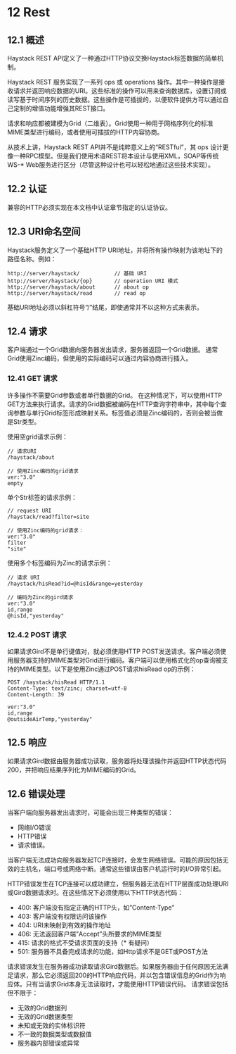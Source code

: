# 12 Rest
## 12.1 概述
Haystack REST API定义了一种通过HTTP协议交换Haystack标签数据的简单机制。

Haystack REST 服务实现了一系列 ops 或 operations 操作。其中一种操作是接收请求并返回响应数据的URI。这些标准的操作可以用来查询数据库，设置订阅或读写基于时间序列的历史数据。这些操作是可插拔的，以便软件提供方可以通过自己定制的增值功能增强其REST接口。

请求和响应都被建模为Grid（二维表）。Grid使用一种用于网格序列化的标准MIME类型进行编码，或者使用可插拔的HTTP内容协商。

从技术上讲，Haystack REST API并不是纯粹意义上的“RESTful”，其 ops 设计更像一种RPC模型。但是我们使用术语REST将本设计与使用XML，SOAP等传统WS-* Web服务进行区分（尽管这种设计也可以轻松地通过这些技术实现）。


## 12.2 认证
兼容的HTTP必须实现在本文档中认证章节指定的认证协议。

## 12.3 URI命名空间
Haystack服务定义了一个基础HTTP URI地址，并将所有操作映射为该地址下的路径名称。例如：
```
http://server/haystack/           // 基础 URI
http://server/haystack/{op}       // operation URI 模式
http://server/haystack/about      // about op
http://server/haystack/read       // read op
```

基础URI地址必须以斜杠符号“/”结尾，即使通常并不以这种方式来表示。

## 12.4 请求
客户端通过一个Grid数据向服务器发出请求，服务器返回一个Grid数据。 通常Grid使用Zinc编码，但使用的实际编码可以通过内容协商进行插入。

### 12.41 GET 请求
许多操作不需要Grid参数或者单行数据的Grid。 在这种情况下，可以使用HTTP GET方法来执行请求。请求的Grid数据被编码在HTTP查询字符串中，其中每个查询参数与单行Grid标签形成映射关系。标签值必须是Zinc编码的，否则会被当做是Str类型。

使用空grid请求示例：
```
// 请求URI
/haystack/about

// 使用Zinc编码的grid请求
ver:"3.0"
empty
```

单个Str标签的请求示例：
```
// request URI
/haystack/read?filter=site

// 使用Zinc编码的grid请求：
ver:"3.0"
filter
"site"
```

使用多个标签编码为Zinc的请求示例：
```
// 请求 URI
/haystack/hisRead?id=@hisId&range=yesterday

// 编码为Zinc的gird请求
ver:"3.0"
id,range
@hisId,"yesterday"
```

### 12.4.2 POST 请求
如果请求Gird不是单行键值对，就必须使用HTTP POST发送请求。客户端必须使用服务器支持的MIME类型对Grid进行编码。客户端可以使用格式化的op查询被支持的MIME类型。以下是使用Zinc通过POST请求hisRead op的示例：
```
POST /haystack/hisRead HTTP/1.1
Content-Type: text/zinc; charset=utf-8
Content-Length: 39

ver:"3.0"
id,range
@outsideAirTemp,"yesterday"
```

## 12.5 响应
如果请求Gird数据由服务器成功读取，服务器将处理该操作并返回HTTP状态代码200，并把响应结果序列化为MIME编码的Grid。

## 12.6 错误处理
当客户端向服务器发出请求时，可能会出现三种类型的错误：
+ 网络I/O错误
+ HTTP错误
+ 请求错误。

当客户端无法成功向服务器发起TCP连接时，会发生网络错误。可能的原因包括无效的主机名，端口号或网络中断。通常这些错误由客户机运行时的I/O异常引起。

HTTP错误发生在TCP连接可以成功建立，但服务器无法在HTTP层面成功处理URI或Gird数据请求时。在这些情况下必须使用以下HTTP状态代码：

+ 400: 客户端没有指定正确的HTTP头，如”Content-Type”
+ 403: 客户端没有权限访问该操作
+ 404: URI未映射到有效的操作地址
+ 406: 无法返回客户端”Accept”头所要求的MIME类型
+ 415: 请求的格式不受请求页面的支持（* 有疑问）
+ 501: 服务器不具备完成请求的功能，如Http请求不是GET或POST方法

请求错误发生在服务器成功读取请求Gird数据后。如果服务器由于任何原因无法满足请求，那么它必须返回200的HTTP响应代码，并以包含错误信息的Grid作为响应体。只有当请求Grid本身无法读取时，才能使用HTTP错误代码。 请求错误包括但不限于：

+ 无效的Grid数据列
+ 无效的Grid数据类型
+ 未知或无效的实体标识符
+ 不一致的数据类型或数据值
+ 服务器内部错误或异常

